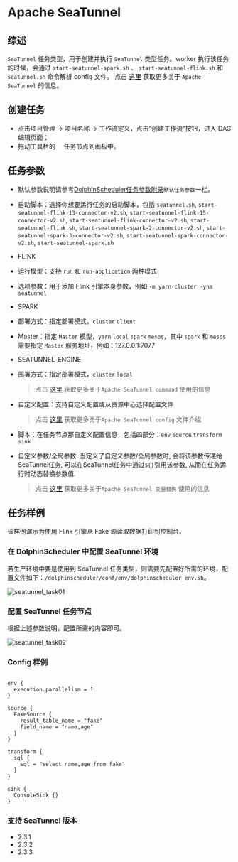 # Apache SeaTunnel

## 综述

`SeaTunnel` 任务类型，用于创建并执行 `SeaTunnel` 类型任务。worker 执行该任务的时候，会通过 `start-seatunnel-spark.sh` 、 `start-seatunnel-flink.sh` 和 `seatunnel.sh` 命令解析 config 文件。
点击 [这里](https://seatunnel.apache.org/) 获取更多关于 `Apache SeaTunnel` 的信息。

## 创建任务

- 点击项目管理 -> 项目名称 -> 工作流定义，点击“创建工作流”按钮，进入 DAG 编辑页面；
- 拖动工具栏的<img src="../../../../img/tasks/icons/seatunnel.png" width="15"/> 任务节点到画板中。

## 任务参数

[//]: # (TODO: use the commented anchor below once our website template supports this syntax)
[//]: # (- 默认参数说明请参考[DolphinScheduler任务参数附录]&#40;appendix.md#默认任务参数&#41;`默认任务参数`一栏。)

- 默认参数说明请参考[DolphinScheduler任务参数附录](appendix.md)`默认任务参数`一栏。
- 启动脚本：选择你想要运行任务的启动脚本，包括 `seatunnel.sh`, `start-seatunnel-flink-13-connector-v2.sh`, `start-seatunnel-flink-15-connector-v2.sh`, `start-seatunnel-flink-connector-v2.sh`, `start-seatunnel-flink.sh`, `start-seatunnel-spark-2-connector-v2.sh`, `start-seatunnel-spark-3-connector-v2.sh`, `start-seatunnel-spark-connector-v2.sh`, `start-seatunnel-spark.sh`
- FLINK
- 运行模型：支持 `run` 和 `run-application` 两种模式
- 选项参数：用于添加 Flink 引擎本身参数，例如 `-m yarn-cluster -ynm seatunnel`
- SPARK
- 部署方式：指定部署模式，`cluster` `client`
- Master：指定 `Master` 模型，`yarn` `local` `spark` `mesos`，其中 `spark` 和 `mesos` 需要指定 `Master` 服务地址，例如：127.0.0.1:7077
- SEATUNNEL_ENGINE
- 部署方式：指定部署模式，`cluster` `local`

  > 点击 [这里](https://seatunnel.apache.org/docs/2.3.3/command/usage) 获取更多关于`Apache SeaTunnel command` 使用的信息

- 自定义配置：支持自定义配置或从资源中心选择配置文件

  > 点击 [这里](https://seatunnel.apache.org/docs/2.3.3/concept/config) 获取更多关于`Apache SeaTunnel config` 文件介绍

- 脚本：在任务节点那自定义配置信息，包括四部分：`env` `source` `transform` `sink`
- 自定义参数/全局参数: 当定义了自定义参数/全局参数时, 会将该参数传递给SeaTunnel任务, 可以在SeaTunnel任务中通过`${}`引用该参数, 从而在任务运行时动态替换参数值.

  > 点击 [这里](https://seatunnel.apache.org/docs/concept/config/#config-variable-substitution) 获取更多关于`Apache SeaTunnel 变量替换` 使用的信息

## 任务样例

该样例演示为使用 Flink 引擎从 Fake 源读取数据打印到控制台。

### 在 DolphinScheduler 中配置 SeaTunnel 环境

若生产环境中要是使用到 SeaTunnel 任务类型，则需要先配置好所需的环境，配置文件如下：`/dolphinscheduler/conf/env/dolphinscheduler_env.sh`。

![seatunnel_task01](../../../../img/tasks/demo/seatunnel_task01.png)

### 配置 SeaTunnel 任务节点

根据上述参数说明，配置所需的内容即可。

![seatunnel_task02](../../../../img/tasks/demo/seatunnel_task02.png)

### Config 样例

```Config

env {
  execution.parallelism = 1
}

source {
  FakeSource {
    result_table_name = "fake"
    field_name = "name,age"
  }
}

transform {
  sql {
    sql = "select name,age from fake"
  }
}

sink {
  ConsoleSink {}
}

```

### 支持 SeaTunnel 版本

- 2.3.1
- 2.3.2
- 2.3.3

